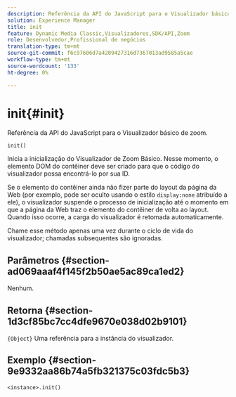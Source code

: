 ```yaml
---
description: Referência da API do JavaScript para o Visualizador básico de zoom.
solution: Experience Manager
title: init
feature: Dynamic Media Classic,Visualizadores,SDK/API,Zoom
role: Desenvolvedor,Profissional de negócios
translation-type: tm+mt
source-git-commit: f6c97606d7a4209427316d7367013ad9585a5cae
workflow-type: tm+mt
source-wordcount: '133'
ht-degree: 0%

---
```



# init{#init}

Referência da API do JavaScript para o Visualizador básico de zoom.

`init()`

Inicia a inicialização do Visualizador de Zoom Básico. Nesse momento, o elemento DOM do contêiner deve ser criado para que o código do visualizador possa encontrá-lo por sua ID.

Se o elemento do contêiner ainda não fizer parte do layout da página da Web (por exemplo, pode ser oculto usando o estilo `display:none` atribuído a ele), o visualizador suspende o processo de inicialização até o momento em que a página da Web traz o elemento do contêiner de volta ao layout. Quando isso ocorre, a carga do visualizador é retomada automaticamente.

Chame esse método apenas uma vez durante o ciclo de vida do visualizador; chamadas subsequentes são ignoradas.

## Parâmetros {#section-ad069aaaf4f145f2b50ae5ac89ca1ed2}

Nenhum.

## Retorna {#section-1d3cf85bc7cc4dfe9670e038d02b9101}

`{Object}` Uma referência para a instância do visualizador.

## Exemplo {#section-9e9332aa86b74a5fb321375c03fdc5b3}

```
<instance>.init()
```

